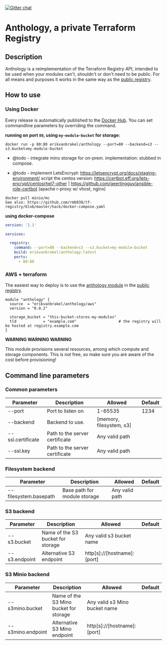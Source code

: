 [![Gitter chat](https://badges.gitter.im/anthology-registry/community.png)](https://gitter.im/anthology-registry/community)

# Anthology, a private Terraform Registry

## Description

Anthology is a reimplementation of the Terraform Registry API, intended to be used when your modules can't, shouldn't
or don't need to be public. For all means and purposes it works in the same way as the [public registry][terraform-registry].


## How to use

### Using Docker

Every release is automatically published to the [Docker Hub][docker-hub]. You can set commandline parameters by
overriding the command.

__running on port `80`, using `my-module-bucket` for storage:__

`docker run -p 80:80 erikvanbrakel/anthology --port=80 --backend=s3 --s3.bucket=my-module-bucket`

* @todo - integrate mino storage for on-prem. implementation: stubbed in compose.

* @todo - implement LetsEncrypt: https://letsencrypt.org/docs/staging-environment/
  script the centos version: https://certbot.eff.org/lets-encrypt/centosrhel7-other | https://github.com/geerlingguy/ansible-role-certbot (apache r-proxy w/ vhost, nginx)

```
docker pull minio/mc
See also: https://github.com/rmb938/tf-registry/blob/master/hack/docker-compose.yaml
```

__using docker-compose__
```yaml
version: '2.1'

services:

  registry:
    command: --port=80 --backend=s3 --s3.bucket=my-module-bucket
    build: erikvanbrakel/anthology:latest
    ports:
      - 80:80
```

### AWS + terraform

The easiest way to deploy is to use the [anthology module][anthology-module] in the [public registry][terraform-registry].

```hcl
module "anthology" {
  source  = "erikvanbrakel/anthology/aws"
  version = "0.0.2"

  storage_bucket = "this-bucket-stores-my-modules"
  tld            = "example.com"                   # the registry will be hosted at registry.example.com
}

```

__WARNING WARNING WARNING__

This module provisions several resources, among which compute and storage components. This is not free, so make sure you
are aware of the cost before provisioning!


## Command line parameters

### Common parameters
| Parameter             | Description                       | Allowed                  | Default |
| --------------------- | --------------------------------- | ------------------------ | ------- |
| --port                | Port to listen on                 | 1-65535                  | 1234    |
| --backend             | Backend to use.                   | [memory, filesystem, s3] |         |
| --ssl.certificate     | Path to the server certificate    | Any valid path           |         |
| --ssl.key             | Path to the server certificate    | Any valid path           |         |

### Filesystem backend
| Parameter             | Description                       | Allowed                  | Default |
| --------------------- | --------------------------------- | ------------------------ | ------- |
| --filesystem.basepath | Base path for module storage      | Any valid path           |         |

### S3 backend
| Parameter             | Description                       | Allowed                    | Default |
| --------------------- | --------------------------------- | -------------------------- | ------- |
| --s3.bucket           | Name of the S3 bucket for storage | Any valid s3 bucket name   |         |
| --s3.endpoint         | Alternative S3 endpoint           | http[s]://[hostname]:[port]|         |


### S3 Minio backend
| Parameter             | Description                            | Allowed                        |  Default  |
| --------------------- | ------------------------------------- | --------------------------------|-----------|
| --s3mino.bucket       | Name of the S3 Mino bucket for storage | Any valid s3 Mino bucket name  |           |   
| --s3mino.endpoint     | Alternative S3 Mino endpoint           | http[s]://[hostname]:[port]    |           |


[terraform-registry]: https://registry.terraform.io/
[anthology-module]: https://registry.terraform.io/modules/erikvanbrakel/anthology/aws/
[docker-hub]: https://hub.docker.com/r/erikvanbrakel/anthology/
